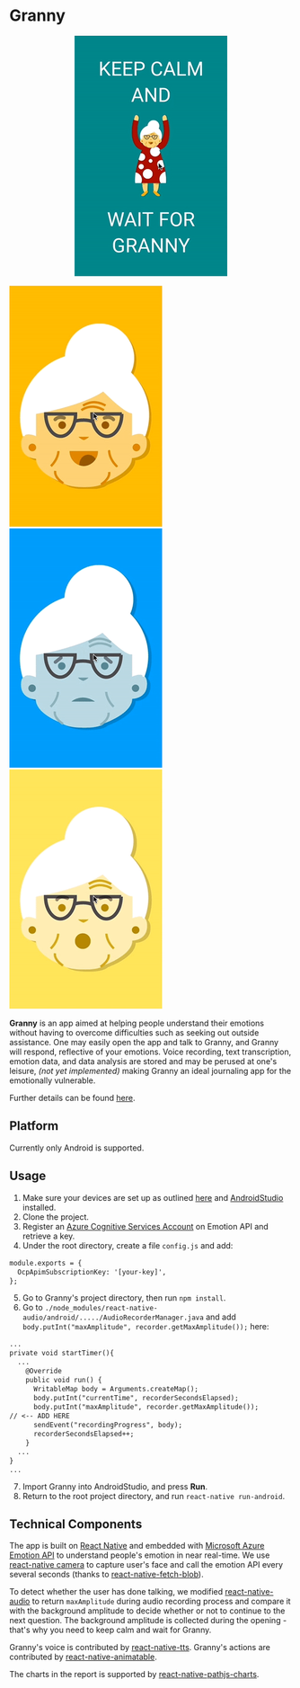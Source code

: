 # Granny
<p align="center"><img src="https://github.com/pyliaorachel/granny/blob/master/img/jumping_granny.gif" /></p>  

![HappyGranny](https://github.com/pyliaorachel/granny/blob/master/img/happy_granny.gif)
![SadNeutralGranny](https://github.com/pyliaorachel/granny/blob/master/img/sad_neutral_granny.gif)
![SurprisedAngryGranny](https://github.com/pyliaorachel/granny/blob/master/img/surprised_angry_granny.gif)

__Granny__ is an app aimed at helping people understand their emotions without having to overcome difficulties such as seeking out outside assistance. One may easily open the app and talk to Granny, and Granny will respond, reflective of your emotions. Voice recording, text transcription, emotion data, and data analysis are stored and may be perused at one's leisure, _(not yet implemented)_ making Granny an ideal journaling app for the emotionally vulnerable.

Further details can be found [here](https://devpost.com/software/granny).


## Platform

Currently only Android is supported.


## Usage

1. Make sure your devices are set up as outlined [here](https://facebook.github.io/react-native/docs/running-on-device.html) and [AndroidStudio](https://developer.android.com/studio/index.html) installed.
2. Clone the project.
3. Register an [Azure Cognitive Services Account](https://azure.microsoft.com/en-us/services/cognitive-services/) on Emotion API and retrieve a key.
4. Under the root directory, create a file `config.js` and add:

  ```
  module.exports = {
    OcpApimSubscriptionKey: '[your-key]',
  };
  ```

5. Go to Granny's project directory, then run `npm install`.
6. Go to `./node_modules/react-native-audio/android/...../AudioRecorderManager.java` and add `body.putInt("maxAmplitude", recorder.getMaxAmplitude());` here:

  ```
  ...
  private void startTimer(){
    ...
      @Override
      public void run() {
        WritableMap body = Arguments.createMap();
        body.putInt("currentTime", recorderSecondsElapsed);
        body.putInt("maxAmplitude", recorder.getMaxAmplitude());        // <-- ADD HERE
        sendEvent("recordingProgress", body);
        recorderSecondsElapsed++;
      }
    ...
  }
  ...
  ```

7. Import Granny into AndroidStudio, and press __Run__.
8. Return to the root project directory, and run `react-native run-android`.


## Technical Components

The app is built on [React Native](https://facebook.github.io/react-native/) and embedded with [Microsoft Azure Emotion API](https://www.microsoft.com/cognitive-services/en-us/emotion-api) to understand people's emotion in near real-time. We use [react-native camera](https://github.com/lwansbrough/react-native-camera) to capture user's face and call the emotion API every several seconds (thanks to [react-native-fetch-blob](https://github.com/wkh237/react-native-fetch-blob)).

To detect whether the user has done talking, we modified [react-native-audio](https://github.com/jsierles/react-native-audio) to return `maxAmplitude` during audio recording process and compare it with the background amplitude to decide whether or not to continue to the next question. The background amplitude is collected during the opening - that's why you need to keep calm and wait for Granny.

Granny's voice is contributed by [react-native-tts](https://github.com/ak1394/react-native-tts). Granny's actions are contributed by [react-native-animatable](https://github.com/oblador/react-native-animatable).

The charts in the report is supported by [react-native-pathjs-charts](https://github.com/capitalone/react-native-pathjs-charts).
